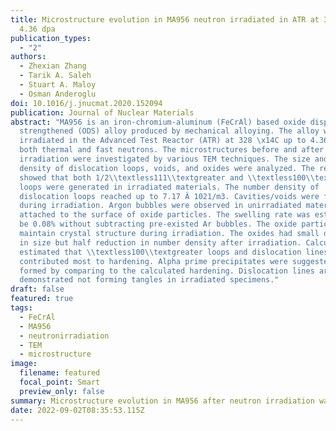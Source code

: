 ```yaml
---
title: Microstructure evolution in MA956 neutron irradiated in ATR at 328 °C to
  4.36 dpa
publication_types:
  - "2"
authors:
  - Zhexian Zhang
  - Tarik A. Saleh
  - Stuart A. Maloy
  - Osman Anderoglu
doi: 10.1016/j.jnucmat.2020.152094
publication: Journal of Nuclear Materials
abstract: "MA956 is an iron-chromium-aluminum (FeCrAl) based oxide dispersion
  strengthened (ODS) alloy produced by mechanical alloying. The alloy was
  irradiated in the Advanced Test Reactor (ATR) at 328 \x14C up to 4.36 dpa with
  both thermal and fast neutrons. The microstructures before and after
  irradiation were investigated by various TEM techniques. The size and number
  density of dislocation loops, voids, and oxides were analyzed. The results
  showed that both 1/2\\textless111\\textgreater and \\textless100\\textgreater
  loops were generated in irradiated materials. The number density of
  dislocation loops reached up to 7.17 Â 1021/m3. Cavities/voids were formed
  during irradiation. Argon bubbles were observed in unirradiated materials
  attached to the surface of oxide particles. The swelling rate was estimated to
  be 0.08% without subtracting pre-existed Ar bubbles. The oxide particles could
  maintain crystal structure during irradiation. The oxides had small decrease
  in size but half reduction in number density after irradiation. Calculation
  estimated that \\textless100\\textgreater loops and dislocation lines
  contributed most to hardening. Alpha prime precipitates were suggested to be
  formed by comparing to the calculated hardening. Dislocation lines are
  demonstrated not forming tangles in irradiated specimens."
draft: false
featured: true
tags:
  - FeCrAl
  - MA956
  - neutronirradiation
  - TEM
  - microstructure
image:
  filename: featured
  focal_point: Smart
  preview_only: false
summary: Microstructure evolution in MA956 after neutron irradiation was investigated.
date: 2022-09-02T08:35:53.115Z
---
```

